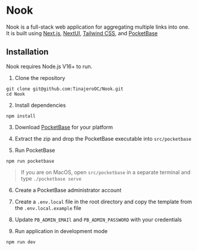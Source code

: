 # Nook

Nook is a full-stack web application for aggregating multiple links into one. It is built using [Next.js](https://nextjs.org/), [NextUI](https://nextui.org/), [Tailwind CSS](https://tailwindcss.com/), and [PocketBase](https://pocketbase.io/)

## Installation

Nook requires Node.js V16+ to run.

1. Clone the repository

```
git clone git@github.com:TinajeroOC/Nook.git
cd Nook
```

2. Install dependencies

```
npm install
```

3. Download [PocketBase](https://pocketbase.io/docs/) for your platform

4. Extract the zip and drop the PocketBase executable into `src/pocketbase`

5. Run PocketBase

```
npm run pocketbase
```

> If you are on MacOS, open `src/pocketbase` in a separate terminal and type `./pocketbase serve`

6. Create a PocketBase administrator account

7. Create a `.env.local` file in the root directory and copy the template from the `.env.local.example` file

8. Update `PB_ADMIN_EMAIl` and `PB_ADMIN_PASSWORD` with your credentials

9. Run application in development mode

```
npm run dev
```
